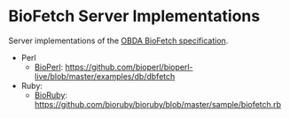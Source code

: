 BioFetch Server Implementations
===============================

Server implementations of the [OBDA BioFetch specification](https://github.com/OBF/OBDA/blob/master/biofetch/biofetch.txt).

* Perl
  * [BioPerl](http://www.bioperl.org/): https://github.com/bioperl/bioperl-live/blob/master/examples/db/dbfetch
* Ruby:
  * [BioRuby](http://www.bioruby.org/): https://github.com/bioruby/bioruby/blob/master/sample/biofetch.rb
